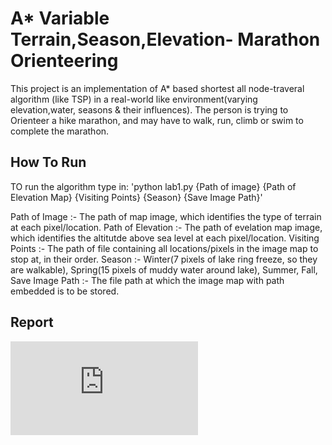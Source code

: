 # A\* Variable Terrain,Season,Elevation- Marathon Orienteering

This project is an implementation of A\* based shortest all node-traveral algorithm (like TSP) in a real-world like environment(varying elevation,water, seasons & their influences).
The person is trying to Orienteer a hike marathon, and may have to walk, run, climb or swim to complete the marathon.

## How To Run

TO run the algorithm type in:
'python lab1.py {Path of image} {Path of Elevation Map} {Visiting Points} {Season} {Save Image Path}'

Path of Image :- The path of map image, which identifies the type of terrain at each pixel/location.
Path of Elevation :- The path of evelation map image, which identifies the altitutde above sea level at each pixel/location.
Visiting Points :- The path of file containing all locations/pixels in the image map to stop at, in their order.
Season :- Winter(7 pixels of lake ring freeze, so they are walkable), Spring(15 pixels of muddy water around lake), Summer, Fall,
Save Image Path :- The file path at which the image map with path embedded is to be stored.

## Report

![Report](https://github.com/rishabhsahlot/lab1/blob/master/lab1ReportRishabhManishSahlot.pdf "Report")
